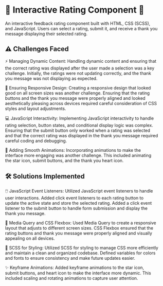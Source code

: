 # 🌟 Interactive Rating Component 🌟
An interactive feedback rating component built with HTML, CSS (SCSS), and JavaScript. Users can select a rating, submit it, and receive a thank you message displaying their selected rating.

## ⚠️ Challenges Faced
⚡ Managing Dynamic Content:
Handling dynamic content and ensuring that the correct rating was displayed after the user made a selection was a key challenge. Initially, the ratings were not updating correctly, and the thank you message was not displaying as expected.

📱 Ensuring Responsive Design:
Creating a responsive design that looked good on all screen sizes was another challenge. Ensuring that the rating buttons and the thank you message were properly aligned and looked aesthetically pleasing across devices required careful consideration of CSS styles and layout adjustments.

💻 JavaScript Interactivity:
Implementing JavaScript interactivity to handle rating selection, button states, and conditional display logic was complex. Ensuring that the submit button only worked when a rating was selected and that the correct rating was displayed in the thank you message required careful coding and debugging.

🎨 Adding Smooth Animations:
Incorporating animations to make the interface more engaging was another challenge. This included animating the star icon, submit buttons, and the thank you heart icon.

## 🛠️ Solutions Implemented
🖱️ JavaScript Event Listeners:
Utilized JavaScript event listeners to handle user interactions. Added click event listeners to each rating button to update the active state and store the selected rating. Added a click event listener to the submit button to handle form submission and display the thank you message.

📐 Media Query and CSS Flexbox:
Used Media Query to create a responsive layout that adjusts to different screen sizes. CSS Flexbox ensured that the rating buttons and thank you message were properly aligned and visually appealing on all devices.

🎨 SCSS for Styling:
Utilized SCSS for styling to manage CSS more efficiently and maintain a clean and organized codebase. Defined variables for colors and fonts to ensure consistency and make future updates easier.

✨ Keyframe Animations:
Added keyframe animations to the star icon, submit buttons, and heart icon to make the interface more dynamic. This included scaling and rotating animations to capture user attention.
